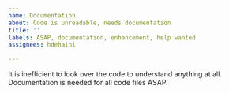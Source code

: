 ```yaml
---
name: Documentation
about: Code is unreadable, needs documentation
title: ''
labels: ASAP, documentation, enhancement, help wanted
assignees: hdehaini

---
```


It is inefficient to look over the code to understand anything at all. Documentation is needed for all code files ASAP.
